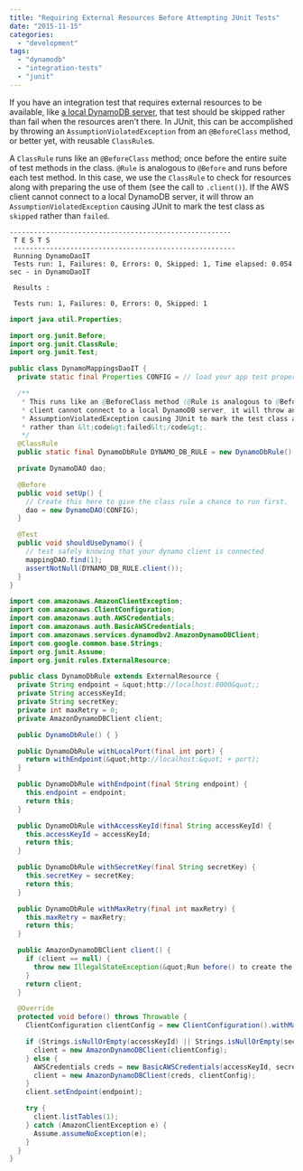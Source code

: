 ```yaml
---
title: "Requiring External Resources Before Attempting JUnit Tests"
date: "2015-11-15"
categories: 
  - "development"
tags: 
  - "dynamodb"
  - "integration-tests"
  - "junit"
---
```


If you have an integration test that requires external resources to be available, like [a local DynamoDB server](https://thecarlhall.wordpress.com/2015/11/14/integration-testing-with-dynamodb-locally/), that test should be skipped rather than fail when the resources aren't there. In JUnit, this can be accomplished by throwing an `AssumptionViolatedException` from an `@BeforeClass` method, or better yet, with reusable `ClassRule`s.

<!--more-->

A `ClassRule` runs like an `@BeforeClass` method; once before the entire suite of test methods in the class. `@Rule` is analogous to `@Before` and runs before each test method. In this case, we use the `ClassRule` to check for resources along with preparing the use of them (see the call to `.client()`). If the AWS client cannot connect to a local DynamoDB server, it will throw an `AssumptionViolatedException` causing JUnit to mark the test class as `skipped` rather than `failed`.

```
-------------------------------------------------------
 T E S T S
 -------------------------------------------------------
 Running DynamoDaoIT
 Tests run: 1, Failures: 0, Errors: 0, Skipped: 1, Time elapsed: 0.054 sec - in DynamoDaoIT

 Results :

 Tests run: 1, Failures: 0, Errors: 0, Skipped: 1
```

```java
import java.util.Properties;

import org.junit.Before;
import org.junit.ClassRule;
import org.junit.Test;

public class DynamoMappingsDaoIT {
  private static final Properties CONFIG = // load your app test properties;

  /**
   * This runs like an @BeforeClass method (@Rule is analogous to @Before).  If the AWS
   * client cannot connect to a local DynamoDB server, it will throw an
   * AssumptionViolatedException causing JUnit to mark the test class as &lt;code&gt;skipped&lt;/code&gt;
   * rather than &lt;code&gt;failed&lt;/code&gt;.
   */
  @ClassRule
  public static final DynamoDbRule DYNAMO_DB_RULE = new DynamoDbRule().withLocalPort(CONFIG.getString(&quot;dynamo.port&quot;));

  private DynamoDAO dao;

  @Before
  public void setUp() {
    // Create this here to give the class rule a chance to run first.
    dao = new DynamoDAO(CONFIG);
  }

  @Test
  public void shouldUseDynamo() {
    // test safely knowing that your dynamo client is connected
    mappingDAO.find(1);
    assertNotNull(DYNAMO_DB_RULE.client());
  }
}
```

```java
import com.amazonaws.AmazonClientException;
import com.amazonaws.ClientConfiguration;
import com.amazonaws.auth.AWSCredentials;
import com.amazonaws.auth.BasicAWSCredentials;
import com.amazonaws.services.dynamodbv2.AmazonDynamoDBClient;
import com.google.common.base.Strings;
import org.junit.Assume;
import org.junit.rules.ExternalResource;

public class DynamoDbRule extends ExternalResource {
  private String endpoint = &quot;http://localhost:8000&quot;;
  private String accessKeyId;
  private String secretKey;
  private int maxRetry = 0;
  private AmazonDynamoDBClient client;

  public DynamoDbRule() { }

  public DynamoDbRule withLocalPort(final int port) {
    return withEndpoint(&quot;http://localhost:&quot; + port);
  }

  public DynamoDbRule withEndpoint(final String endpoint) {
    this.endpoint = endpoint;
    return this;
  }

  public DynamoDbRule withAccessKeyId(final String accessKeyId) {
    this.accessKeyId = accessKeyId;
    return this;
  }

  public DynamoDbRule withSecretKey(final String secretKey) {
    this.secretKey = secretKey;
    return this;
  }

  public DynamoDbRule withMaxRetry(final int maxRetry) {
    this.maxRetry = maxRetry;
    return this;
  }

  public AmazonDynamoDBClient client() {
    if (client == null) {
      throw new IllegalStateException(&quot;Run before() to create the client&quot;);
    }
    return client;
  }

  @Override
  protected void before() throws Throwable {
    ClientConfiguration clientConfig = new ClientConfiguration().withMaxErrorRetry(maxRetry);

    if (Strings.isNullOrEmpty(accessKeyId) || Strings.isNullOrEmpty(secretKey)) {
      client = new AmazonDynamoDBClient(clientConfig);
    } else {
      AWSCredentials creds = new BasicAWSCredentials(accessKeyId, secretKey);
      client = new AmazonDynamoDBClient(creds, clientConfig);
    }
    client.setEndpoint(endpoint);

    try {
      client.listTables(1);
    } catch (AmazonClientException e) {
      Assume.assumeNoException(e);
    }
  }
}
```
